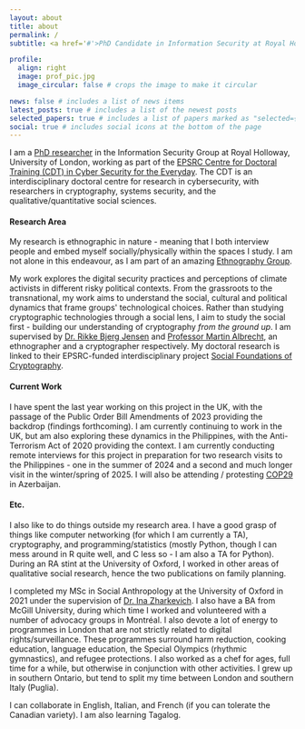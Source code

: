 ```yaml
---
layout: about
title: about
permalink: /
subtitle: <a href='#'>PhD Candidate in Information Security at Royal Holloway, University of London</a>. Mikaela.brough.2022@live.rhul.ac.uk.

profile:
  align: right
  image: prof_pic.jpg
  image_circular: false # crops the image to make it circular

news: false # includes a list of news items
latest_posts: true # includes a list of the newest posts
selected_papers: true # includes a list of papers marked as "selected={true}"
social: true # includes social icons at the bottom of the page
---
```


I am a [PhD researcher](https://pure.royalholloway.ac.uk/en/persons/mik-brough) in the Information Security Group at Royal Holloway, University of London, working as part of the [EPSRC Centre for Doctoral Training (CDT) in Cyber Security for the Everyday](https://royalholloway.ac.uk/research-and-teaching/departments-and-schools/information-security/studying-here/centre-for-doctoral-training-in-cyber-security-for-the-everyday/current-cdt-researchers/). The CDT is an interdisciplinary doctoral centre for research in cybersecurity, with researchers in cryptography, systems security, and the qualitative/quantitative social sciences. 

#### Research Area

My research is ethnographic in nature - meaning that I both interview people and embed myself socially/physically within the spaces I study. I am not alone in this endeavour, as I am part of an amazing [Ethnography Group](https://rikkebjerg.gitlab.io/ethnography-group/people/).


My work explores the digital security practices and perceptions of climate activists in different risky political contexts. From the grassroots to the transnational, my work aims to understand the social, cultural and political dynamics that frame groups' technological choices. Rather than studying cryptographic technologies through a social lens, I aim to study the social first - building our understanding of cryptography *from the ground up*. I am supervised by [Dr. Rikke Bjerg Jensen](https://pure.royalholloway.ac.uk/en/persons/rikke-bjerg-jensen) and [Professor Martin Albrecht](https://www.kcl.ac.uk/people/martin-albrecht), an ethnographer and a cryptographer respectively. My doctoral research is linked to their EPSRC-funded interdisciplinary project [Social Foundations of Cryptography](https://social-foundations-of-cryptography.gitlab.io/team). 

#### Current Work

I have spent the last year working on this project in the UK, with the passage of the Public Order Bill Amendments of 2023 providing the backdrop (findings forthcoming). I am currently continuing to work in the UK, but am also exploring these dynamics in the Philippines, with the Anti-Terrorism Act of 2020 providing the context. I am currently conducting remote interviews for this project in preparation for two research visits to the Philippines - one in the summer of 2024 and a second and much longer visit in the winter/spring of 2025. I will also be attending / protesting [COP29](https://unfccc.int/process/bodies/supreme-bodies/conference-of-the-parties-cop) in Azerbaijan. 

#### Etc.

I also like to do things outside my research area. I have a good grasp of things like computer networking (for which I am currently a TA), cryptography, and programming/statistics (mostly Python, though I can mess around in R quite well, and C less so - I am also a TA for Python). During an RA stint at the University of Oxford, I worked in other areas of qualitative social research, hence the two publications on family planning. 


I completed my MSc in Social Anthropology at the University of Oxford in 2021 under the supervision of [Dr. Ina Zharkevich](https://www.kcl.ac.uk/people/ina-zharkevich). I also have a BA from McGill University, during which time I worked and volunteered with a number of advocacy groups in Montréal. I also devote a lot of energy to programmes in London that are not strictly related to digital rights/surveillance. These programmes surround harm reduction, cooking education, language education, the Special Olympics (rhythmic gymnastics), and refugee protections. I also worked as a chef for ages, full time for a while, but otherwise in conjunction with other activities. I grew up in southern Ontario, but tend to split my time between London and southern Italy (Puglia).


I can collaborate in English, Italian, and French (if you can tolerate the Canadian variety). I am also learning Tagalog.



